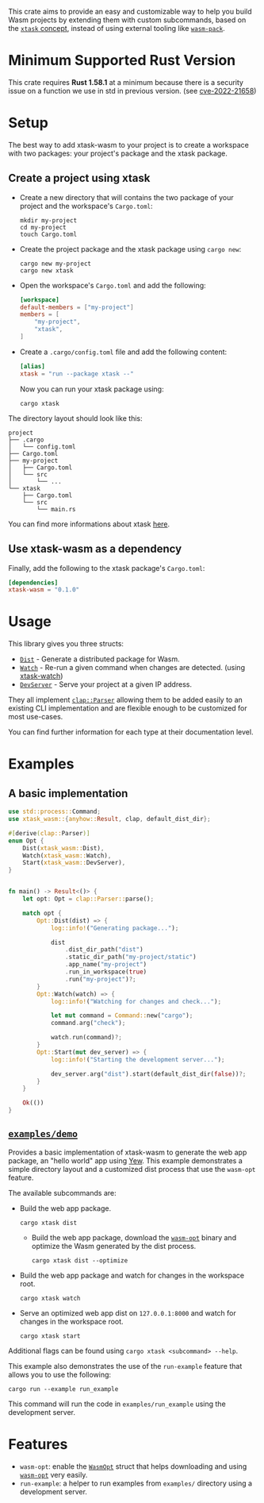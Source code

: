<!-- cargo-rdme start -->

This crate aims to provide an easy and customizable way to help you build
Wasm projects by extending them with custom subcommands, based on the
[`xtask` concept](https://github.com/matklad/cargo-xtask/), instead of using
external tooling like [`wasm-pack`](https://github.com/rustwasm/wasm-pack).

# Minimum Supported Rust Version

This crate requires **Rust 1.58.1** at a minimum because there is a security
issue on a function we use in std in previous version.
(see [cve-2022-21658](https://groups.google.com/g/rustlang-security-announcements/c/R1fZFDhnJVQ))

# Setup

The best way to add xtask-wasm to your project is to create a workspace
with two packages: your project's package and the xtask package.

## Create a project using xtask

* Create a new directory that will contains the two package of your project
    and the workspace's `Cargo.toml`:

    ```console
    mkdir my-project
    cd my-project
    touch Cargo.toml
    ```

* Create the project package and the xtask package using `cargo new`:

    ```console
    cargo new my-project
    cargo new xtask
    ```

* Open the workspace's `Cargo.toml` and add the following:

    ```toml
    [workspace]
    default-members = ["my-project"]
    members = [
        "my-project",
        "xtask",
    ]
    ```

* Create a `.cargo/config.toml` file and add the following content:

    ```toml
    [alias]
    xtask = "run --package xtask --"
    ```

    Now you can run your xtask package using:

    ```console
    cargo xtask
    ```

The directory layout should look like this:

```console
project
├── .cargo
│   └── config.toml
├── Cargo.toml
├── my-project
│   ├── Cargo.toml
│   └── src
│       └── ...
└── xtask
    ├── Cargo.toml
    └── src
        └── main.rs
```

You can find more informations about xtask
[here](https://github.com/matklad/cargo-xtask/).

## Use xtask-wasm as a dependency

Finally, add the following to the xtask package's `Cargo.toml`:

```toml
[dependencies]
xtask-wasm = "0.1.0"
```

# Usage

This library gives you three structs:

* [`Dist`](https://docs.rs/xtask-wasm/latest/xtask_wasm/dist/struct.Dist.html) - Generate a distributed package for Wasm.
* [`Watch`](https://docs.rs/xtask-watch/latest/xtask_watch/struct.Watch.html) -
    Re-run a given command when changes are detected.
    (using [xtask-watch](https://github.com/rustminded/xtask-watch))
* [`DevServer`](https://docs.rs/xtask-wasm/latest/xtask_wasm/dev_server/struct.DevServer.html) - Serve your project at a given IP address.

They all implement [`clap::Parser`](https://docs.rs/clap/3.0.14/clap/trait.Parser.html)
allowing them to be added easily to an existing CLI implementation and are
flexible enough to be customized for most use-cases.

You can find further information for each type at their documentation level.

# Examples

## A basic implementation

```rust
use std::process::Command;
use xtask_wasm::{anyhow::Result, clap, default_dist_dir};

#[derive(clap::Parser)]
enum Opt {
    Dist(xtask_wasm::Dist),
    Watch(xtask_wasm::Watch),
    Start(xtask_wasm::DevServer),
}


fn main() -> Result<()> {
    let opt: Opt = clap::Parser::parse();

    match opt {
        Opt::Dist(dist) => {
            log::info!("Generating package...");

            dist
                .dist_dir_path("dist")
                .static_dir_path("my-project/static")
                .app_name("my-project")
                .run_in_workspace(true)
                .run("my-project")?;
        }
        Opt::Watch(watch) => {
            log::info!("Watching for changes and check...");

            let mut command = Command::new("cargo");
            command.arg("check");

            watch.run(command)?;
        }
        Opt::Start(mut dev_server) => {
            log::info!("Starting the development server...");

            dev_server.arg("dist").start(default_dist_dir(false))?;
        }
    }

    Ok(())
}
```

## [`examples/demo`](https://github.com/rustminded/xtask-wasm/tree/main/examples/demo)

Provides a basic implementation of xtask-wasm to generate the web app
package, an "hello world" app using [Yew](https://yew.rs/). This example
demonstrates a simple directory layout and a customized dist process
that use the `wasm-opt` feature.

The available subcommands are:

* Build the web app package.
    ```console
    cargo xtask dist
    ```
    * Build the web app package, download the
        [`wasm-opt`](https://github.com/WebAssembly/binaryen#tools) binary
        and optimize the Wasm generated by the dist process.
        ```console
        cargo xtask dist --optimize
        ```

* Build the web app package and watch for changes in the workspace root.
    ```console
    cargo xtask watch
    ```

* Serve an optimized web app dist on `127.0.0.1:8000` and watch for
    changes in the workspace root.
    ```console
    cargo xtask start
    ```

Additional flags can be found using `cargo xtask <subcommand> --help`.

This example also demonstrates the use of the `run-example` feature that allows you to use the
following:

```console
cargo run --example run_example
```

This command will run the code in `examples/run_example` using the development server.

# Features

* `wasm-opt`: enable the [`WasmOpt`](https://docs.rs/xtask-wasm/latest/xtask_wasm/wasm_opt/struct.WasmOpt.html) struct that helps downloading
    and using [`wasm-opt`](https://github.com/WebAssembly/binaryen#tools) very easily.
* `run-example`: a helper to run examples from `examples/` directory using a development
    server.

<!-- cargo-rdme end -->
